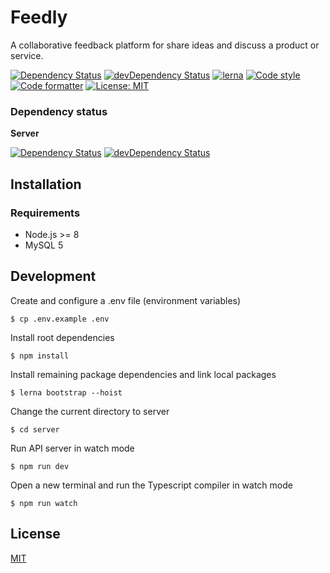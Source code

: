 # Feedly

A collaborative feedback platform for share ideas and discuss a product or service.

[![Dependency Status](https://david-dm.org/MatiasOlivera/feedy/status.svg)](https://david-dm.org/MatiasOlivera/feedy)
[![devDependency Status](https://david-dm.org/MatiasOlivera/feedy/dev-status.svg)](https://david-dm.org/MatiasOlivera/feedy#info=devDependencies)
[![lerna](https://img.shields.io/badge/maintained%20with-lerna-cc00ff.svg)](https://lernajs.io/)
[![Code style](https://badgen.net/badge/code%20style/airbnb/ff5a5f)](https://github.com/airbnb/javascript)
[![Code formatter](https://img.shields.io/badge/code_style-prettier-ff69b4.svg)](https://github.com/prettier/prettier)
[![License: MIT](https://img.shields.io/badge/License-MIT-yellow.svg)](https://opensource.org/licenses/MIT)

### Dependency status

**Server**

[![Dependency Status](https://david-dm.org/MatiasOlivera/feedy/status.svg?path=server)](https://david-dm.org/MatiasOlivera/feedy?path=server)
[![devDependency Status](https://david-dm.org/MatiasOlivera/feedy/dev-status.svg?path=server)](https://david-dm.org/MatiasOlivera/feedy?path=server&type=dev)

## Installation

### Requirements

- Node.js >= 8
- MySQL 5

## Development

Create and configure a .env file (environment variables)

    $ cp .env.example .env

Install root dependencies

    $ npm install

Install remaining package dependencies and link local packages

    $ lerna bootstrap --hoist

Change the current directory to server

    $ cd server

Run API server in watch mode

    $ npm run dev

Open a new terminal and run the Typescript compiler in watch mode

    $ npm run watch

## License

[MIT](https://choosealicense.com/licenses/mit/)
